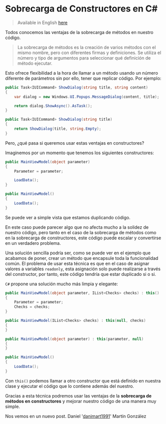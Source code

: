 # Sobrecarga de Constructores en C#

> Available in English [here](http://www.danielmartingonzalez.com/2017/06/constructor-overloading-in-csharp-readme.html)

Todos conocemos las ventajas de la sobrecarga de métodos en nuestro código.

> La sobrecarga de métodos es la creación de varios métodos con el mismo nombre, pero con diferentes firmas y definiciones. Se utiliza el número y tipo de argumentos para seleccionar qué definición de método ejecutar.

Esto ofrece flexibilidad a la hora de llamar a un método usando un número diferente de parámetros sin por ello, tener que replicar código. Por ejemplo:

```C#
public Task<IUICommand> ShowDialog(string title, string content)
{
    var dialog = new Windows.UI.Popups.MessageDialog(content, title);

    return dialog.ShowAsync().AsTask();
}

public Task<IUICommand> ShowDialog(string title)
{
    return ShowDialog(title, string.Empty);
}
```

Pero, ¿qué pasa si queremos usar estas ventajas en constructores?

Imaginemos por un momento que tenemos los siguientes constructores:

```C#
public MainViewModel(object parameter)
{
    Parameter = parameter;

    LoadData();
}

public MainViewModel()
{
    LoadData();
}
```

Se puede ver a simple vista que estamos duplicando código.

En este caso puede parecer algo que no afecta mucho a la solidez de nuestro código, pero tanto en el caso de la sobrecarga de métodos como en la sobrecarga de constructores, este código puede escalar y convertirse en un verdadero problema.

Una solución sencilla podría ser, como se puede ver en el ejemplo que acabamos de poner, crear un método que encapsule toda la funcionalidad común. El problema de usar esta técnica es que en el caso de asignar valores a variables ``readonly``, esta asignación solo puede realizarse a través del constructor, por tanto, este código tendrí­a que estar duplicado si o si.

``C#`` propone una solución mucho más limpia y elegante:

```C#
public MainViewModel(object parameter, IList<Checks> checks) : this()
{
    Parameter = parameter;
    Checks = checks;
}

public MainViewModel(IList<Checks> checks) : this(null, checks)
{
}

public MainViewModel(object parameter) : this(parameter, null)
{
}

public MainViewModel()
{
    LoadData();
}
```

Con ``this()`` podemos llamar a otro constructor que está definido en nuestra clase y ejecutar el código que lo contiene además del nuestro.

Gracias a esta técnica podremos usar las ventajas de la **sobrecarga de métodos en constructores** y mejorar nuestro código de una manera muy simple.

Nos vemos en un nuevo post.
Daniel '[danimart1991](http://danielmartingonzalez.com)' Martín González